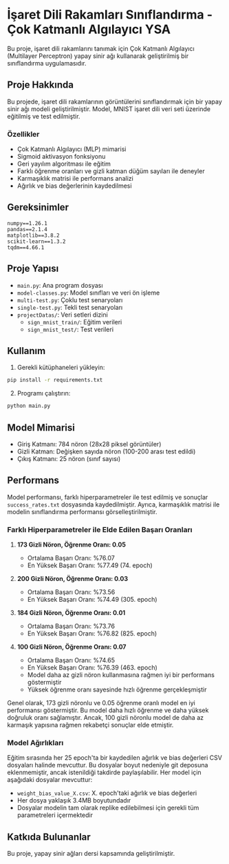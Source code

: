 # İşaret Dili Rakamları Sınıflandırma - Çok Katmanlı Algılayıcı YSA

Bu proje, işaret dili rakamlarını tanımak için Çok Katmanlı Algılayıcı (Multilayer Perceptron) yapay sinir ağı kullanarak geliştirilmiş bir sınıflandırma uygulamasıdır.

## Proje Hakkında

Bu projede, işaret dili rakamlarının görüntülerini sınıflandırmak için bir yapay sinir ağı modeli geliştirilmiştir. Model, MNIST işaret dili veri seti üzerinde eğitilmiş ve test edilmiştir.

### Özellikler

- Çok Katmanlı Algılayıcı (MLP) mimarisi
- Sigmoid aktivasyon fonksiyonu
- Geri yayılım algoritması ile eğitim
- Farklı öğrenme oranları ve gizli katman düğüm sayıları ile deneyler
- Karmaşıklık matrisi ile performans analizi
- Ağırlık ve bias değerlerinin kaydedilmesi

## Gereksinimler

```
numpy==1.26.1
pandas==2.1.4
matplotlib==3.8.2
scikit-learn==1.3.2
tqdm==4.66.1
```

## Proje Yapısı

- `main.py`: Ana program dosyası
- `model-classes.py`: Model sınıfları ve veri ön işleme
- `multi-test.py`: Çoklu test senaryoları
- `single-test.py`: Tekli test senaryoları
- `projectDatas/`: Veri setleri dizini
  - `sign_mnist_train/`: Eğitim verileri
  - `sign_mnist_test/`: Test verileri

## Kullanım

1. Gerekli kütüphaneleri yükleyin:
```bash
pip install -r requirements.txt
```

2. Programı çalıştırın:
```bash
python main.py
```

## Model Mimarisi

- Giriş Katmanı: 784 nöron (28x28 piksel görüntüler)
- Gizli Katman: Değişken sayıda nöron (100-200 arası test edildi)
- Çıkış Katmanı: 25 nöron (sınıf sayısı)

## Performans

Model performansı, farklı hiperparametreler ile test edilmiş ve sonuçlar `success_rates.txt` dosyasında kaydedilmiştir. Ayrıca, karmaşıklık matrisi ile modelin sınıflandırma performansı görselleştirilmiştir.

### Farklı Hiperparametreler ile Elde Edilen Başarı Oranları

1. **173 Gizli Nöron, Öğrenme Oranı: 0.05**
   - Ortalama Başarı Oranı: %76.07
   - En Yüksek Başarı Oranı: %77.49 (74. epoch)

2. **200 Gizli Nöron, Öğrenme Oranı: 0.03**
   - Ortalama Başarı Oranı: %73.56
   - En Yüksek Başarı Oranı: %74.49 (305. epoch)

3. **184 Gizli Nöron, Öğrenme Oranı: 0.01**
   - Ortalama Başarı Oranı: %73.76
   - En Yüksek Başarı Oranı: %76.82 (825. epoch)

4. **100 Gizli Nöron, Öğrenme Oranı: 0.07**
   - Ortalama Başarı Oranı: %74.65
   - En Yüksek Başarı Oranı: %76.39 (463. epoch)
   - Model daha az gizli nöron kullanmasına rağmen iyi bir performans göstermiştir
   - Yüksek öğrenme oranı sayesinde hızlı öğrenme gerçekleşmiştir

Genel olarak, 173 gizli nöronlu ve 0.05 öğrenme oranlı model en iyi performansı göstermiştir. Bu model daha hızlı öğrenme ve daha yüksek doğruluk oranı sağlamıştır. Ancak, 100 gizli nöronlu model de daha az karmaşık yapısına rağmen rekabetçi sonuçlar elde etmiştir.

### Model Ağırlıkları

Eğitim sırasında her 25 epoch'ta bir kaydedilen ağırlık ve bias değerleri CSV dosyaları halinde mevcuttur. Bu dosyalar boyut nedeniyle git deposuna eklenmemiştir, ancak istenildiği takdirde paylaşılabilir. Her model için aşağıdaki dosyalar mevcuttur:

- `weight_bias_value_X.csv`: X. epoch'taki ağırlık ve bias değerleri
- Her dosya yaklaşık 3.4MB boyutundadır
- Dosyalar modelin tam olarak replike edilebilmesi için gerekli tüm parametreleri içermektedir

## Katkıda Bulunanlar

Bu proje, yapay sinir ağları dersi kapsamında geliştirilmiştir. 